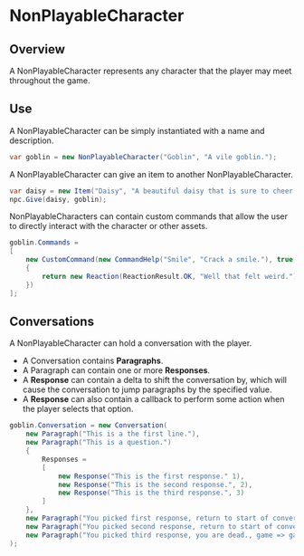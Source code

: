 ﻿# NonPlayableCharacter

## Overview

A NonPlayableCharacter represents any character that the player may meet throughout the game.

## Use

A NonPlayableCharacter can be simply instantiated with a name and description.

```csharp
var goblin = new NonPlayableCharacter("Goblin", "A vile goblin.");
```

A NonPlayableCharacter can give an item to another NonPlayableCharacter.

```csharp
var daisy = new Item("Daisy", "A beautiful daisy that is sure to cheer up even the most miserable creature.");
npc.Give(daisy, goblin);
```

NonPlayableCharacters can contain custom commands that allow the user to directly interact with the character or other assets.

```csharp
goblin.Commands =
[
    new CustomCommand(new CommandHelp("Smile", "Crack a smile."), true, (game, args) =>
    {
        return new Reaction(ReactionResult.OK, "Well that felt weird.");
    })
];
```

## Conversations

A NonPlayableCharacter can hold a conversation with the player. 
* A Conversation contains **Paragraphs**. 
* A Paragraph can contain one or more **Responses**.
* A **Response** can contain a delta to shift the conversation by, which will cause the conversation to jump paragraphs by the specified value.
* A **Response** can also contain a callback to perform some action when the player selects that option.

```csharp
goblin.Conversation = new Conversation(
    new Paragraph("This is a the first line."),
    new Paragraph("This is a question.")
    {
        Responses =
        [
            new Response("This is the first response." 1),
            new Response("This is the second response.", 2),
            new Response("This is the third response.", 3)
        ]
    },
    new Paragraph("You picked first response, return to start of conversation.", -2),
    new Paragraph("You picked second response, return to start of conversation., -2),
    new Paragraph("You picked third response, you are dead., game => game.Player.Kill())
);
```